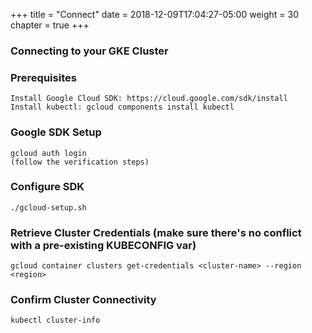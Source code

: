 +++
title = "Connect"
date = 2018-12-09T17:04:27-05:00
weight = 30
chapter = true
+++

### Connecting to your GKE Cluster ###


### Prerequisites ###
```
Install Google Cloud SDK: https://cloud.google.com/sdk/install
Install kubectl: gcloud components install kubectl
```

### Google SDK Setup ###
```
gcloud auth login
(follow the verification steps)
```

### Configure SDK ###
```
./gcloud-setup.sh
```

### Retrieve Cluster Credentials (make sure there's no conflict with a pre-existing KUBECONFIG var) ###
```
gcloud container clusters get-credentials <cluster-name> --region <region>
```

### Confirm Cluster Connectivity ###
```
kubectl cluster-info
```
